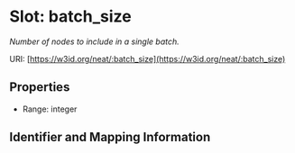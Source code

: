 # Slot: batch_size
_Number of nodes to include in a single batch._


URI: [https://w3id.org/neat/:batch_size](https://w3id.org/neat/:batch_size)



<!-- no inheritance hierarchy -->


## Properties

 * Range: integer



## Identifier and Mapping Information





